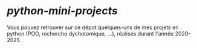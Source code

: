 # _python-mini-projects_

Vous pouvez retrouver sur ce dépot quelques-uns de mes projets en python (POO, recherche dychotomique, ...), réalisés durant l'année 2020-2021.
